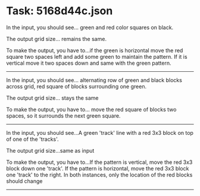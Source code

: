 # Task: 5168d44c.json

In the input, you should see... green and red color squares on black.

The output grid size... remains the same.

To make the output, you have to...if the green is horizontal move the red square two spaces left and  add some green to maintain the pattern. If it is vertical move it two spaces down and same with the green pattern.

---

In the input, you should see... alternating row of green and black blocks across grid, red square of blocks surrounding one green.

The output grid size... stays the same

To make the output, you have to... move the red square of blocks two spaces, so it surrounds the next green square.

---

In the input, you should see...A green 'track' line with a red 3x3 block on top of one of the 'tracks'.

The output grid size...same as input

To make the output, you have to...If the pattern is vertical, move the red 3x3 block down one 'track'. If the pattern is horizontal, move the red 3x3 block one 'track' to the right. In both instances, only the location of the red blocks should change

---


